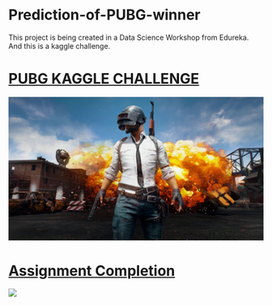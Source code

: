# Prediction-of-PUBG-winner
This project  is being created in a Data Science Workshop from Edureka.
And this is a kaggle challenge.
# [PUBG KAGGLE CHALLENGE](https://www.kaggle.com/c/pubg-finish-placement-prediction/overview)
![](img.jpg)
# [Assignment Completion](https://www.edureka.co/lms/certificate/881432d6ec819716d14fd0fd6df0b1f7)
![](https://www.edureka.co/lms/certificate/881432d6ec819716d14fd0fd6df0b1f7)

